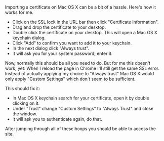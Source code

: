 Importing a certificate on Mac OS X can be a bit of a hassle. Here's how it works for me.

* Click on the SSL lock in the URL bar then click "Certificate Information".
* Drag and drop the certificate to your desktop.
* Double click the certificate on your desktop. This will open a Mac OS X keychain dialog.
* Click "Add" to confirm you want to add it to your keychain.
* In the next dialog click "Always trust".
* It will ask you for your system password; enter it.

Now, normally this should be all you need to do. But for me this doesn't work, yet: When I reload the page in Chrome I'll still get the same SSL error. Instead of actually applying my choice to "Always trust" Mac OS X would only apply "Custom Settings" which don't seem to be sufficient.

This should fix it:

* In Mac OS X keychain search for your certificate, open it by double clicking on it.
* Under "Trust" change "Custom Settings" to "Always Trust" and close the window.
* It will ask you to authenticate again, do that.

After jumping through all of these hoops you should be able to access the site.
